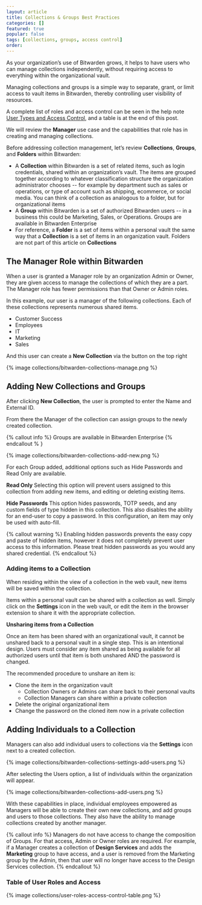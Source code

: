 ```yaml
---
layout: article
title: Collections & Groups Best Practices
categories: []
featured: true
popular: false
tags: [collections, groups, access control]
order:
---
```


As your organization’s use of Bitwarden grows, it helps to have users who can manage collections independently, without requiring access to everything within the organizational vault.

Managing collections and groups is a simple way to separate, grant, or limit access to vault items in Bitwarden, thereby controlling user visibility of resources.

A complete list of roles and access control can be seen in the help note  [User Types and Access Control](https://bitwarden.com/help/article/user-types-access-control/), and a table is at the end of this post.

We will review the **Manager** use case and the capabilities that role has in creating and managing collections.

Before addressing collection management, let’s review **Collections**, **Groups**, and **Folders** within Bitwarden:

- A **Collection** within Bitwarden is a set of related items, such as login credentials, shared within an organization’s vault.  The items are grouped together according to whatever classification structure the organization administrator chooses -- for example by department such as sales or operations, or type of account such as shipping, ecommerce, or social media. You can think of a collection as analogous to a folder, but for organizational items
- A **Group** within Bitwarden is a set of authorized Bitwarden users -- in a business this could be Marketing, Sales, or Operations. Groups are available in Bitwarden Enterprise
- For reference, a **Folder** is a set of items within a personal vault the same way that a **Collection** is a set of items in an organization vault. Folders are not part of this article on **Collections**

## The Manager Role within Bitwarden
When a user is granted a Manager role by an organization Admin or Owner, they are given access to manage the collections of which they are a part.  The Manager role has fewer permissions than that Owner or Admin roles.

In this example, our user is a manager of the following collections. Each of these collections represents numerous shared items.

- Customer Success
- Employees
- IT
- Marketing
- Sales

And this user can create a **New Collection** via the button on the top right

{% image collections/bitwarden-collections-manage.png %}

##  Adding New Collections and Groups
After clicking **New Collection**, the user is prompted to enter the Name and External ID.

From there the Manager of the collection can assign groups to the newly created collection.

{% callout info %}
Groups are available in Bitwarden Enterprise
{% endcallout % }

{% image collections/bitwarden-collections-add-new.png %}

For each Group added, additional options such as Hide Passwords and Read Only are available.

**Read Only**
Selecting this option will prevent users assigned to this collection from adding new items, and editing or deleting existing items.

**Hide Passwords**
This option hides passwords, TOTP seeds, and any custom fields of type hidden in this collection. This also disables the ability for an end-user to copy a password. In this configuration, an item may only be used with auto-fill.

{% callout warning %}
Enabling hidden passwords prevents the easy copy and paste of hidden items, however it does not completely prevent user access to this information. Please treat hidden passwords as you would any shared credential.
{% endcallout %}

### Adding items to a Collection
When residing within the view of a collection in the web vault, new items will be saved within the collection.

Items within a personal vault can be shared with a collection as well. Simply click on the **Settings** icon in the web vault, or edit the item in the browser extension to share it with the appropriate collection.

**Unsharing items from a Collection**

Once an item has been shared with an organizational vault, it cannot be unshared back to a personal vault in a single step. This is an intentional design. Users must consider any item shared as being available for all authorized users until that item is both unshared AND the password is changed.

The recommended procedure to unshare an item is:

- Clone the item in the organization vault
	- Collection Owners or Admins can share back to their personal vaults
	- Collection Managers can share within a private collection
- Delete the original organizational item
- Change the password on the cloned item now in a private collection

## Adding Individuals to a Collection
Managers can also add individual users to collections via the **Settings** icon next to a created collection.


{% image collections/bitwarden-collections-settings-add-users.png %}

After selecting the Users option, a list of individuals within the organization will appear.

{% image collections/bitwarden-collections-add-users.png %}

With these capabilities in place, individual employees empowered as Managers will be able to create their own new collections, and add groups and users to those collections. They also have the ability to manage collections created by another manager.

{% callout info %}
Managers do not have access to change the composition of Groups. For that access, Admin or Owner roles are required. For example, if a Manager creates a collection of **Design Services** and adds the **Marketing** group to have access, and a user is removed from the Marketing group by the Admin, then that user will no longer have access to the Design Services collection.
{% endcallout %}

### Table of User Roles and Access

{% image collections/user-roles-access-control-table.png %}
